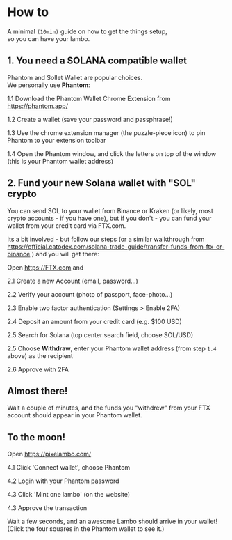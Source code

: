 # How to

A minimal `(10min)` guide on how to get the things setup,  
so you can have your lambo.


## 1. You need a SOLANA compatible wallet

Phantom and Sollet Wallet are popular choices.  
We personally use **Phantom**:  

  1.1 Download the Phantom Wallet Chrome Extension from https://phantom.app/

  1.2 Create a wallet (save your password and passphrase!)

  1.3 Use the chrome extension manager (the puzzle-piece icon) to pin Phantom to your extension toolbar

  1.4 Open the Phantom window, and click the letters on top of the window (this is your Phantom wallet address)
  
  ## 2. Fund your new Solana  wallet with "SOL" crypto

You can send SOL to your wallet from Binance or Kraken (or likely, most crypto accounts - if you have one), but if you don't - you can fund your wallet from your credit card via FTX.com.  

Its a bit involved - but follow our steps (or a similar walkthrough from https://official.catodex.com/solana-trade-guide/transfer-funds-from-ftx-or-binance ) and you will get there:

Open https://FTX.com and  
  
  2.1 Create a new Account (email, password...)

  2.2 Verify your account (photo of passport, face-photo...)

  2.3 Enable two factor authentication (Settings > Enable 2FA)

  2.4 Deposit an amount from your credit card (e.g. $100 USD)

  2.5 Search for Solana (top center search field, choose SOL/USD)

  2.5 Choose **Withdraw**, enter your Phantom wallet address (from step `1.4` above) as the recipient
  
  2.6 Approve with 2FA

## Almost there!

Wait a couple of minutes, and the funds you "withdrew" from your FTX account should appear in your Phantom wallet. 


## To the moon!

Open https://pixelambo.com/

  4.1 Click 'Connect wallet', choose Phantom

  4.2 Login with your Phantom password

  4.3 Click 'Mint one lambo' (on the website)

  4.3 Approve the transaction

Wait a few seconds, and an awesome Lambo should arrive in your wallet!  
(Click the four squares in the Phantom wallet to see it.)

